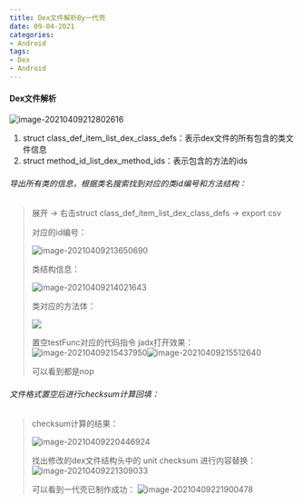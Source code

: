 ```yaml
---
title: Dex文件解析By一代壳
date: 09-04-2021
categories: 
- Android
tags: 
- Dex
- Android
---
```




#### Dex文件解析



![image-20210409212802616](../../../../images/Dex文件解析.assets/image-20210409212802616.png)

1. struct class_def_item_list_dex_class_defs：表示dex文件的所有包含的类文件信息
2. struct method_id_list_dex_method_ids：表示包含的方法的ids



###### 导出所有类的信息，根据类名搜索找到对应的类id编号和方法结构：

> 展开 -> 右击struct class_def_item_list_dex_class_defs -> export csv
>
> 对应的id编号：
>
> ![image-20210409213650690](../../../../images/Dex文件解析.assets/image-20210409213650690.png)
>
> 
>
> 类结构信息：
>
> ![image-20210409214021643](../../../../images/Dex文件解析.assets/image-20210409214021643.png)
>
> 
>
> 类对应的方法体：
>
> ![](../../../../images/Dex文件解析.assets/image-20210409215058121.png)
>
>
> 置空testFunc对应的代码指令   jadx打开效果：
> ![image-20210409215437950](../../../../images/Dex文件解析.assets/image-20210409215437950.png)![image-20210409215512640](../../../../images/Dex文件解析.assets/image-20210409215512640.png)
>
>
> 可以看到都是nop



###### 文件格式置空后进行checksum计算回填：

> checksum计算的结果：
>
> ![image-20210409220446924](../../../../images/Dex文件解析.assets/image-20210409220446924.png)
>
>
> 找出修改的dex文件结构头中的 unit checksum   进行内容替换：
> ![image-20210409221309033](../../../../images/Dex文件解析.assets/image-20210409221309033.png)
>
>
> 可以看到一代壳已制作成功：
> ![image-20210409221900478](../../../../images/Dex文件解析.assets/image-20210409221900478.png)

